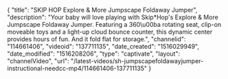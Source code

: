 {
    "title": "SKIP HOP Explore & More Jumpscape Foldaway Jumper",
    "description": "Your baby will love playing with Skip*Hop's Explore & More Jumpscape Foldaway Jumper. Featuring a 360\u00ba rotating seat, clip-on moveable toys and a light-up cloud bounce counter, this dynamic center provides hours of fun. And it fold flat for storage.",
    "channelid": "114661406",
    "videoid": "137711135",
    "date_created": "1516029949",
    "date_modified": "1516208206",
    "type": "captivate",
    "layout": "channelVideo",
    "url": "\/latest-videos\/sh-jumpscapefoldawayjumper-instructional-needcc-mp4\/114661406-137711135"
}